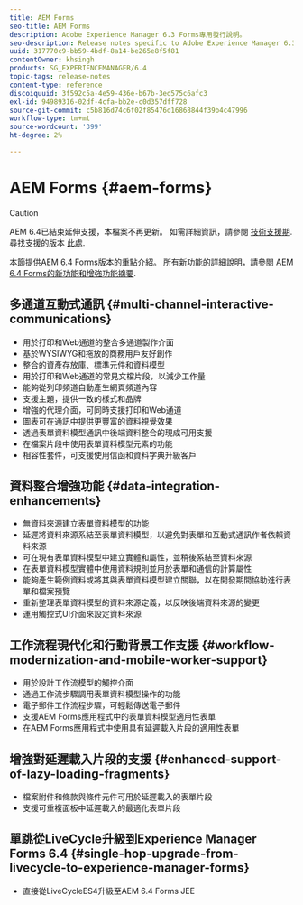 ```yaml
---
title: AEM Forms
seo-title: AEM Forms
description: Adobe Experience Manager 6.3 Forms專用發行說明。
seo-description: Release notes specific to Adobe Experience Manager 6.3 Forms.
uuid: 317770c9-bb59-4bdf-8a14-be265e8f5f81
contentOwner: khsingh
products: SG_EXPERIENCEMANAGER/6.4
topic-tags: release-notes
content-type: reference
discoiquuid: 3f592c5a-4e59-436e-b67b-3ed575c6afc3
exl-id: 94989316-02df-4cfa-bb2e-c0d357dff728
source-git-commit: c5b816d74c6f02f85476d16868844f39b4c47996
workflow-type: tm+mt
source-wordcount: '399'
ht-degree: 2%

---
```


# AEM Forms {#aem-forms}

>[!CAUTION]
>
>AEM 6.4已結束延伸支援，本檔案不再更新。 如需詳細資訊，請參閱 [技術支援期](https://helpx.adobe.com//tw/support/programs/eol-matrix.html). 尋找支援的版本 [此處](https://experienceleague.adobe.com/docs/).

本節提供AEM 6.4 Forms版本的重點介紹。 所有新功能的詳細說明，請參閱 [AEM 6.4 Forms的新功能和增強功能摘要](/help/forms/using/whats-new.md).

## 多通道互動式通訊 {#multi-channel-interactive-communications}

* 用於打印和Web通道的整合多通道製作介面
* 基於WYSIWYG和拖放的商務用戶友好創作
* 整合的資產存放庫、標準元件和資料模型
* 用於打印和Web通道的常見文檔片段，以減少工作量
* 能夠從列印頻道自動產生網頁頻道內容
* 支援主題，提供一致的樣式和品牌
* 增強的代理介面，可同時支援打印和Web通道
* 圖表可在通訊中提供更豐富的資料視覺效果
* 透過表單資料模型通訊中後端資料整合的現成可用支援
* 在檔案片段中使用表單資料模型元素的功能
* 相容性套件，可支援使用信函和資料字典升級客戶

## 資料整合增強功能 {#data-integration-enhancements}

* 無資料來源建立表單資料模型的功能
* 延遲將資料來源系結至表單資料模型，以避免對表單和互動式通訊作者依賴資料來源
* 可在現有表單資料模型中建立實體和屬性，並稍後系結至資料來源
* 在表單資料模型實體中使用資料規則並用於表單和通信的計算屬性
* 能夠產生範例資料或將其與表單資料模型建立關聯，以在開發期間協助進行表單和檔案預覽
* 重新整理表單資料模型的資料來源定義，以反映後端資料來源的變更
* 運用觸控式UI介面來設定資料來源

## 工作流程現代化和行動背景工作支援 {#workflow-modernization-and-mobile-worker-support}

* 用於設計工作流模型的觸控介面
* 通過工作流步驟調用表單資料模型操作的功能
* 電子郵件工作流程步驟，可輕鬆傳送電子郵件
* 支援AEM Forms應用程式中的表單資料模型適用性表單
* 在AEM Forms應用程式中使用具有延遲載入片段的適用性表單

## 增強對延遲載入片段的支援 {#enhanced-support-of-lazy-loading-fragments}

* 檔案附件和條款與條件元件可用於延遲載入的表單片段
* 支援可重複面板中延遲載入的最適化表單片段

## 單跳從LiveCycle升級到Experience Manager Forms 6.4 {#single-hop-upgrade-from-livecycle-to-experience-manager-forms}

* 直接從LiveCycleES4升級至AEM 6.4 Forms JEE
